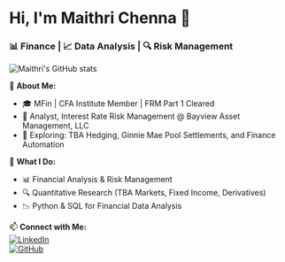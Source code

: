 # Hi, I'm Maithri Chenna 👋  
### 📊 Finance | 📈 Data Analysis | 🔍 Risk Management  

![Maithri's GitHub stats](https://github-readme-stats.vercel.app/api?username=maithrichenna1&show_icons=true&theme=radical)

🚀 **About Me:**  
- 🎓 MFin | CFA Institute Member | FRM Part 1 Cleared  
- 💼 Analyst, Interest Rate Risk Management @ Bayview Asset Management, LLC  
- 📌 Exploring: TBA Hedging, Ginnie Mae Pool Settlements, and Finance Automation  

🌟 **What I Do:**  
- 📊 Financial Analysis & Risk Management  
- 🔍 Quantitative Research (TBA Markets, Fixed Income, Derivatives)  
- 📉 Python & SQL for Financial Data Analysis  

📫 **Connect with Me:**  
[![LinkedIn](https://img.shields.io/badge/-LinkedIn-blue?style=flat&logo=linkedin)](https://linkedin.com/in/maithric)  
[![GitHub](https://img.shields.io/badge/-GitHub-black?style=flat&logo=github)](https://github.com/maithrichenna1)  

